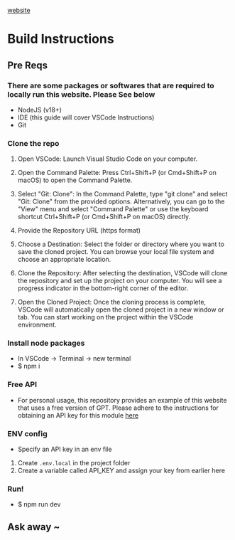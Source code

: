 [website](https://dnsearch.vun.sh)


# Build Instructions
## Pre Reqs

### There are some packages or softwares that are required to locally run this website. Please See below

- NodeJS (v18+)
- IDE (this guide will cover VSCode Instructions)
- Git

### Clone the repo
1. Open VSCode: Launch Visual Studio Code on your computer.

2. Open the Command Palette: Press Ctrl+Shift+P (or Cmd+Shift+P on macOS) to open the Command Palette.

3. Select "Git: Clone": In the Command Palette, type "git clone" and select "Git: Clone" from the provided options. Alternatively, you can go to the "View" menu and select "Command Palette" or use the keyboard shortcut Ctrl+Shift+P (or Cmd+Shift+P on macOS) directly.

4. Provide the Repository URL (https format)

5. Choose a Destination: Select the folder or directory where you want to save the cloned project. You can browse your local file system and choose an appropriate location.

6. Clone the Repository: After selecting the destination, VSCode will clone the repository and set up the project on your computer. You will see a progress indicator in the bottom-right corner of the editor.

7. Open the Cloned Project: Once the cloning process is complete, VSCode will automatically open the cloned project in a new window or tab. You can start working on the project within the VSCode environment.

### Install node packages
- In VSCode -> Terminal -> new terminal
- $ npm i

### Free API
- For personal usage, this repository provides an example of this website that uses a free version of GPT. Please adhere to the instructions for obtaining an API key for this module [here](https://discord.gg/pawan-krd-1055397662976905229)

### ENV config
- Specify an API key in an env file

1. Create `.env.local` in the project folder
2. Create a variable called API_KEY and assign your key from earlier here

### Run!
- $ npm run dev


## Ask away ~

